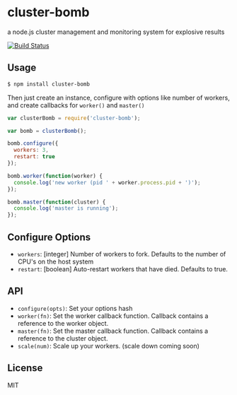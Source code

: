 cluster-bomb
============

a node.js cluster management and monitoring system for explosive results

[![Build Status](https://travis-ci.org/kevinohara80/cluster-bomb.png)](https://travis-ci.org/kevinohara80/cluster-bomb)

## Usage

```bash
$ npm install cluster-bomb
```

Then just create an instance, configure with options like number of workers, and create callbacks for `worker()` and `master()`

```js
var clusterBomb = require('cluster-bomb');

var bomb = clusterBomb();

bomb.configure({
  workers: 3,
  restart: true
});

bomb.worker(function(worker) {
  console.log('new worker (pid ' + worker.process.pid + ')');
});

bomb.master(function(cluster) {
  console.log('master is running');
});
```

## Configure Options

* `workers`: [integer] Number of workers to fork. Defaults to the number of CPU's on the host system
* `restart`: [boolean] Auto-restart workers that have died. Defaults to true.

## API

* `configure(opts)`: Set your options hash
* `worker(fn)`: Set the worker callback function. Callback contains a reference to the worker object.
* `master(fn)`: Set the master callback function. Callback contains a reference to the cluster object.
* `scale(num)`: Scale up your workers. (scale down coming soon)


## License

MIT
